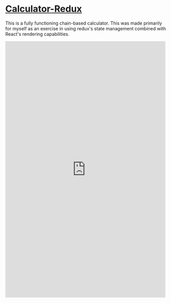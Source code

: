 # [Calculator-Redux](https://mattmatters.github.io/calculator-redux/)

This is a fully functioning chain-based calculator.  This was made primarily for myself as an exercise in using redux's state management combined with React's rendering capabilities.

<iframe width="500" height="800" src="https://mattmatters.github.io/calculator-redux/" frameborder="0" />

## Installation

Assuming you already have yarn:

```sh
git clone "https://github.com/mattmatters/calculator-redux.git"
cd calculator-redux
yarn install
```

Upon installing you may type `yarn start` to run the application through a dev server.
